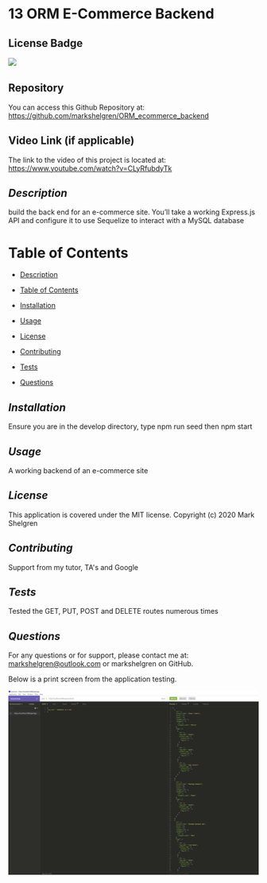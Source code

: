 # 13 ORM E-Commerce Backend

## License Badge

![](https://img.shields.io/badge/license-MIT-blue)

## Repository

You can access this Github Repository at: https://github.com/markshelgren/ORM_ecommerce_backend

## Video Link (if applicable)

The link to the video of this project is located at: https://www.youtube.com/watch?v=CLyRfubdyTk

## _Description_

build the back end for an e-commerce site. You’ll take a working Express.js API and configure it to use Sequelize to interact with a MySQL database

# Table of Contents

- [Description](#description)

* [Table of Contents](#table-of-contents)

- [Installation](#installation)

* [Usage](#usage)

- [License](#license)

* [Contributing](#contributing)

- [Tests](#tests)

* [Questions](#questions)

## _Installation_

Ensure you are in the develop directory, type npm run seed then npm start

## _Usage_

A working backend of an e-commerce site

## _License_

This application is covered under the MIT license. Copyright (c) 2020 Mark Shelgren

## _Contributing_

Support from my tutor, TA's and Google

## _Tests_

Tested the GET, PUT, POST and DELETE routes numerous times

## _Questions_

For any questions or for support, please contact me at: markshelgren@outlook.com or markshelgren on GitHub.

Below is a print screen from the application testing.

![Web Page](sample.png)
